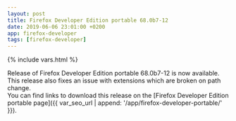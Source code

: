 ```yaml
---
layout: post
title: Firefox Developer Edition portable 68.0b7-12
date: 2019-06-06 23:01:00 +0200
app: firefox-developer
tags: [firefox-developer]
---
```

{% include vars.html %}

Release of Firefox Developer Edition portable 68.0b7-12 is now available.<br />
This release also fixes an issue with extensions which are broken on path change.<br />
You can find links to download this release on the [Firefox Developer Edition portable page]({{ var_seo_url | append: '/app/firefox-developer-portable/' }}).
